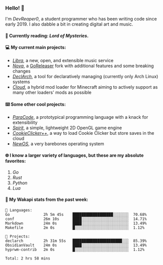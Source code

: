 ### Hello! 👋

I'm _DevReaper0_, a student programmer who has been writing code since early 2019. I also dabble a bit in creating digital art and music.

#### 📖 Currently reading: *Lord of Mysteries*.

#### 💻 My current main projects:

-   _[Libra](https://github.com/LibraMusic)_, a new, open, and extensible music service
-   _[Nova](https://github.com/LibraMusic/Nova)_, a [GoReleaser](https://github.com/goreleaser/goreleaser) fork with additional features and some breaking changes
-   _[DeclArch](https://github.com/DevReaper0/declarch)_, a tool for declaratively managing (currently only Arch Linux) systems
-   _[Cloud](https://github.com/CloudLoaderMC/CloudLoader)_, a hybrid mod loader for Minecraft aiming to actively support as many other loaders' mods as possible

#### ⌨️ Some other cool projects:

-   _[ParaCode](https://github.com/ParaCodeLang/ParaCode)_, a prototypical programming language with a knack for extensibility
-   _[Spirit](https://gitlab.com/DevReaper0/SpiritEngine)_, a simple, lightweight 2D OpenGL game engine
-   _[CookieClicker++](https://github.com/DevReaper0/CookieClickerPlusPlus)_, a way to load Cookie Clicker but store saves in the cloud
-   _[NewOS](https://github.com/DevReaper0/NewOS)_, a very barebones operating system

#### 🌐 I know a larger variety of languages, but these are my absolute favorites:

1. _Go_
2. _Rust_
3. _Python_
4. _Lua_

#### 📡 My Wakapi stats from the past week:

```text
💾 Languages:
Go               2h 5m 45s    ██████████████████░░░░░░░  70.68%
conf             26m 10s      ████░░░░░░░░░░░░░░░░░░░░░  14.71%
Markdown         24m 0s       ████░░░░░░░░░░░░░░░░░░░░░  13.49%
Makefile         2m 0s        █░░░░░░░░░░░░░░░░░░░░░░░░  1.12%

💼 Projects:
declarch         2h 31m 55s   ██████████████████████░░░  85.39%
ObsidianVault    24m 0s       ████░░░░░░░░░░░░░░░░░░░░░  13.49%
hyprwm-contrib   2m 0s        █░░░░░░░░░░░░░░░░░░░░░░░░  1.12%

Total: 2 hrs 58 mins
```
